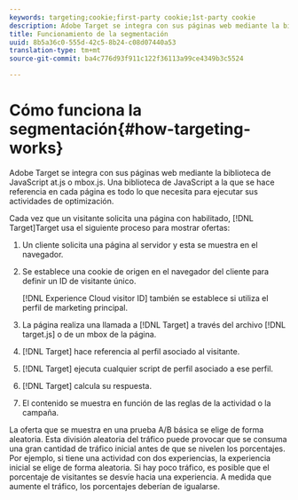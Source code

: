 ```yaml
---
keywords: targeting;cookie;first-party cookie;1st-party cookie
description: Adobe Target se integra con sus páginas web mediante la biblioteca de JavaScript at.js o mbox.js.
title: Funcionamiento de la segmentación
uuid: 8b5a36c0-555d-42c5-8b24-c08d07440a53
translation-type: tm+mt
source-git-commit: ba4c776d93f911c122f36113a99ce4349b3c5524

---
```



# Cómo funciona la segmentación{#how-targeting-works}

Adobe Target se integra con sus páginas web mediante la biblioteca de JavaScript at.js o mbox.js. Una biblioteca de JavaScript a la que se hace referencia en cada página es todo lo que necesita para ejecutar sus actividades de optimización.

Cada vez que un visitante solicita una página con habilitado, [!DNL Target]Target usa el siguiente proceso para mostrar ofertas:

1. Un cliente solicita una página al servidor y esta se muestra en el navegador.
1. Se establece una cookie de origen en el navegador del cliente para definir un ID de visitante único.

   [!DNL Experience Cloud visitor ID] también se establece si utiliza el perfil de marketing principal.

1. La página realiza una llamada a [!DNL Target] a través del archivo [!DNL target.js] o de un mbox de la página.
1. [!DNL Target] hace referencia al perfil asociado al visitante.
1. [!DNL Target] ejecuta cualquier script de perfil asociado a ese perfil.
1. [!DNL Target] calcula su respuesta.
1. El contenido se muestra en función de las reglas de la actividad o la campaña.

La oferta que se muestra en una prueba A/B básica se elige de forma aleatoria. Esta división aleatoria del tráfico puede provocar que se consuma una gran cantidad de tráfico inicial antes de que se nivelen los porcentajes. Por ejemplo, si tiene una actividad con dos experiencias, la experiencia inicial se elige de forma aleatoria. Si hay poco tráfico, es posible que el porcentaje de visitantes se desvíe hacia una experiencia. A medida que aumente el tráfico, los porcentajes deberían de igualarse.
